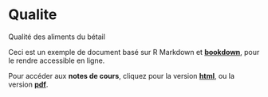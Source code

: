 # Qualite

Qualité des aliments du bétail

Ceci est un exemple de document basé sur R Markdown et [**bookdown**](https://github.com/rstudio/bookdown), pour le rendre accessible en ligne.

Pour accéder aux **notes de cours**, cliquez pour la version [**html**](https://rgoals.github.io/Qualite/), ou la version [**pdf**](https://github.com/rgoals/Qualite/blob/master/Qualite.pdf).
